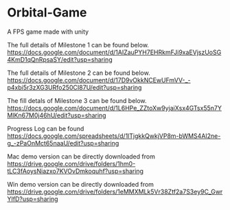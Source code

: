 # Orbital-Game
A FPS game made with unity

The full details of Milestone 1 can be found below.
https://docs.google.com/document/d/1AIZauPYH7EHRkmFJi9xaEVjszUoSG4KmD1qQnRpsaSY/edit?usp=sharing

The full details of Milestone 2 can be found below.
https://docs.google.com/document/d/17D9vOkkNCEwUFmVV-_-p4xbi5r3zXG3URfo250CI87U/edit?usp=sharing

The fill detals of Milestone 3 can be found below.
https://docs.google.com/document/d/1L6HPe_ZZtoXw9yjaiXsx4GTsx55n7YMlKn67M0j46hU/edit?usp=sharing

Progress Log can be found
https://docs.google.com/spreadsheets/d/1lTjgkkQwkjVP8m-bWMS4AI2ne-g_-zPaOnMct65naaU/edit?usp=sharing

Mac demo version can be directly downloaded from 
https://drive.google.com/drive/folders/1hm0-tLC3fAoysNiazxo7KVOvDmkoquhf?usp=sharing

Win demo version can be directly downloaded from 
https://drive.google.com/drive/folders/1eMMXMLk5Vr38Ztf2a7S3ey9C_GwrYIfD?usp=sharing
